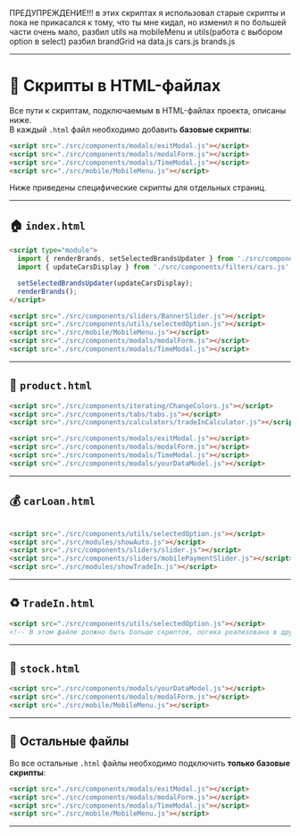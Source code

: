 ПРЕДУПРЕЖДЕНИЕ!!!
в этих скриптах я использовал старые скрипты и пока не прикасался к тому, что ты мне кидал, но
изменил я по большей части очень мало, 
разбил utils на mobileMenu и utils(работа с выбором option в select)
разбил brandGrid на  data.js cars.js brands.js

---

# 📄 Скрипты в HTML-файлах

Все пути к скриптам, подключаемым в HTML-файлах проекта, описаны ниже.  
В каждый `.html` файл необходимо добавить **базовые скрипты**:

```html
<script src="./src/components/modals/exitModal.js"></script>
<script src="./src/components/modals/modalForm.js"></script>
<script src="./src/components/modals/TimeModal.js"></script>
<script src="./src/mobile/MobileMenu.js"></script>
```

Ниже приведены специфические скрипты для отдельных страниц.

---

## 🏠 `index.html`

```html
<script type="module">
  import { renderBrands, setSelectedBrandsUpdater } from './src/components/filters/brands.js';
  import { updateCarsDisplay } from './src/components/filters/cars.js';

  setSelectedBrandsUpdater(updateCarsDisplay);
  renderBrands();
</script>

<script src="./src/components/sliders/BannerSlider.js"></script>
<script src="./src/components/utils/selectedOption.js"></script>
<script src="./src/mobile/MobileMenu.js"></script>
<script src="./src/components/modals/modalForm.js"></script>
<script src="./src/components/modals/TimeModal.js"></script>
```

---

## 🚗 `product.html`

```html
<script src="./src/components/iterating/ChangeColors.js"></script>
<script src="./src/components/tabs/tabs.js"></script>
<script src="./src/components/calculators/tradeInCalculator.js"></script>

<script src="./src/components/modals/exitModal.js"></script>
<script src="./src/components/modals/modalForm.js"></script>
<script src="./src/components/modals/TimeModal.js"></script>
<script src="./src/components/modals/yourDataModel.js"></script>
```

---

## 💰 `carLoan.html`

```html

<script src="./src/components/utils/selectedOption.js"></script>
<script src="./src/modules/showAuto.js"></script>
<script src="./src/components/sliders/slider.js"></script>
<script src="./src/components/sliders/mobilePaymentSlider.js"></script>
<script src="./src/modules/showTradeIn.js"></script>
```

---

## ♻️ `TradeIn.html`

```html
<script src="./src/components/utils/selectedOption.js"></script>
<!-- В этом файле должно быть больше скриптов, логика реализована в других файлах -->
```

---

## 🎉 `stock.html`

```html
<script src="./src/components/modals/yourDataModel.js"></script>
<script src="./src/components/modals/modalForm.js"></script>
<script src="./src/mobile/MobileMenu.js"></script>
```

---

## 📁 Остальные файлы

Во все остальные `.html` файлы необходимо подключить **только базовые скрипты**:

```html
<script src="./src/components/modals/exitModal.js"></script>
<script src="./src/components/modals/modalForm.js"></script>
<script src="./src/components/modals/TimeModal.js"></script>
<script src="./src/mobile/MobileMenu.js"></script>
```

---